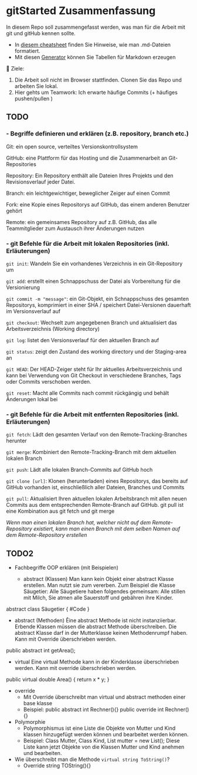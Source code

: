 # gitStarted Zusammenfassung
In diesem Repo soll zusammengefasst werden, was man für die Arbeit mit git und gitHub kennen sollte.
- In [diesem cheatsheet](https://github.com/adam-p/markdown-here/wiki/Markdown-Cheatsheet) finden Sie Hinweise, wie man .md-Dateien formatiert.
- Mit diesen [Generator](https://www.tablesgenerator.com/markdown_tables) können Sie Tabellen für Markdown erzeugen

:dart: Ziele:
1. Die Arbeit soll nicht im Browser stattfinden. Clonen Sie das Repo und arbeiten Sie lokal.
1. Hier gehts um Teamwork: Ich erwarte häufige Commits (+ häufiges pushen/pullen )

## TODO
### **- Begriffe definieren und erklären (z.B. repository, branch etc.)**

Git: 				ein open source, verteiltes Versionskontrollsystem  

GitHub: 			eine Plattform für das Hosting und die Zusammenarbeit an Git-Repositories  

Repository: 		Ein Repository enthält alle Dateien Ihres Projekts und den Revisionsverlauf jeder Datei.  

Branch: 			ein leichtgewichtiger, beweglicher Zeiger auf einen Commit  

Fork: 				eine Kopie eines Repositorys auf GitHub, das einem anderen Benutzer gehört  

Remote: 			ein gemeinsames Repository auf z.B. GitHub, das alle Teammitglieder zum Austausch ihrer Änderungen nutzen  

### **- git Befehle für die Arbeit mit lokalen Repositories (inkl. Erläuterungen)**

`git init`: 			Wandeln Sie ein vorhandenes Verzeichnis in ein Git-Repository um  

`git add`: 			erstellt einen Schnappschuss der Datei als Vorbereitung für die Versionierung  

`git commit -m "message"`:	ein Git-Objekt, ein Schnappschuss des gesamten Repositorys, komprimiert in einer SHA / speichert Datei-Versionen dauerhaft im Versionsverlauf auf  

`git checkout`:		Wechselt zum angegebenen Branch und aktualisiert das Arbeitsverzeichnis (Working directory)  

`git log`: 			listet den Versionsverlauf für den aktuellen Branch auf  

`git status`: 		zeigt den Zustand des working directory und der Staging-area an  

`git HEAD`: 				Der HEAD-Zeiger steht für Ihr aktuelles Arbeitsverzeichnis und kann bei Verwendung von Git Checkout in verschiedene Branches, Tags oder Commits verschoben werden.  

`git reset`: 			Macht alle Commits nach commit rückgängig und behält Änderungen lokal bei  

### **- git Befehle für die Arbeit mit entfernten Repositories (inkl. Erläuterungen)**

`git fetch`: 			Lädt den gesamten Verlauf von den Remote-Tracking-Branches herunter  

`git merge`:			Kombiniert den Remote-Tracking-Branch mit dem aktuellen lokalen Branch  

`git push`: 			Lädt alle lokalen Branch-Commits auf GitHub hoch  

`git clone [url]`: 	Klonen (herunterladen) eines Repositorys, das bereits auf GitHub vorhanden ist, einschließlich aller Dateien, Branches und Commits  

`git pull`:			Aktualisiert Ihren aktuellen lokalen Arbeitsbranch mit allen neuen Commits aus dem entsprechenden Remote-Branch auf GitHub. git pull ist eine Kombination aus git fetch und git merge  


*Wenn man einen lokalen Branch hat, welcher nicht auf dem Remote-Repository existiert, kann man einen Branch mit dem selben Namen auf dem Remote-Repository erstellen*

## TODO2
- Fachbegriffe OOP erklären (mit Beispielen)

  - abstract (Klassen)
Man kann kein Objekt einer abstract Klasse erstellen. Man nutzt sie zum vererben.
Zum Beispiel die Klasse Säugetier: Alle Säugetiere haben folgendes gemeinsam:
Alle stillen mit Milch, Sie atmen alle Sauerstoff und gebähren ihre Kinder. 

abstract class Säugetier
{
  #Code
}

  - abstract (Methoden)
Êine abstract Methode ist nicht instanziierbar. Erbende Klassen müssen die abstract
Methode überschreiben. Die abstract Klasse darf in der Mutterklasse keinen Methodenrumpf
haben.
Kann mit Override überschrieben werden.

public abstract int getArea();

 - virtual
Eine virtual Methode kann in der Kinderklasse überschrieben werden.
Kann mit override überschrieben werden.

public virtual double Area()
{
    return x * y;
}

  - override
	- Mit Override überschreibt man virtual und abstract methoden einer base klasse 
	- Beispiel: public abstract int Rechner(){}
				public override int Rechner(){}  
  - Polymorphie
	- Polymorphismus ist eine Liste die Objekte von Mutter und Kind klassen hinzugefügt
      werden können und bearbeitet werden können.
	- Beispiel: Class Mutter, Class Kind, List<Mutter> mutter = new List<Mutter>();
	  Diese Liste kann jetzt Objekte von die Klassen Mutter und Kind anehmen und bearbeiten.
- Wie überschreibt man die Methode `virtual string ToString()`?
	- Override string TOString(){}